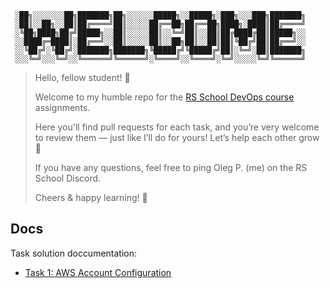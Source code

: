 ```
 ░██╗░░░░░░░██╗███████╗██╗░░░░░░█████╗░░█████╗░███╗░░░███╗███████╗
 ░██║░░██╗░░██║██╔════╝██║░░░░░██╔══██╗██╔══██╗████╗░████║██╔════╝
 ░╚██╗████╗██╔╝█████╗░░██║░░░░░██║░░╚═╝██║░░██║██╔████╔██║█████╗░░
 ░░████╔═████║░██╔══╝░░██║░░░░░██║░░██╗██║░░██║██║╚██╔╝██║██╔══╝░░
 ░░╚██╔╝░╚██╔╝░███████╗███████╗╚█████╔╝╚█████╔╝██║░╚═╝░██║███████╗
 ░░░╚═╝░░░╚═╝░░╚══════╝╚══════╝░╚════╝░░╚════╝░╚═╝░░░░░╚═╝╚══════╝
```

> Hello, fellow student! 👋
>
> Welcome to my humble repo for the [RS School DevOps course](https://rs.school/courses/aws-devops) assignments.
>
> Here you'll find pull requests for each task, and you’re very welcome to review them — just like I’ll do for yours!
> Let’s help each other grow 💪
>
> If you have any questions, feel free to ping Oleg P. (me) on the RS School Discord.
>
> Cheers & happy learning! 🚀

## Docs
Task solution doccumentation:

- [Task 1: AWS Account Configuration](./docs/task_1.md)